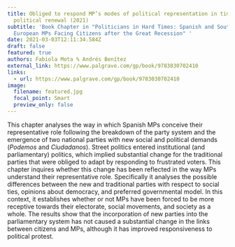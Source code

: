 ```yaml
---
title: Obliged to respond MP’s modes of political representation in times of
  political renewal (2021)
subtitle: 'Book Chapter in "Politicians in Hard Times: Spanish and South
  European MPs Facing Citizens after the Great Recession" '
date: 2021-03-03T12:11:34.584Z
draft: false
featured: true
authors: Fabiola Mota % Andrés Benítez
external_link: https://www.palgrave.com/gp/book/9783030702410
links:
  - url: https://www.palgrave.com/gp/book/9783030702410
image:
  filename: featured.jpg
  focal_point: Smart
  preview_only: false
---
```

This chapter analyses the way in which Spanish MPs conceive their representative role following the breakdown of the party system and the emergence of two national parties with new social and political demands (*Podemos* and *Ciudadanos*). Street politics entered institutional (and parliamentary) politics, which implied substantial change for the traditional parties that were obliged to adapt by responding to frustrated voters. This chapter inquires whether this change has been reflected in the way MPs understand their representative role. Specifically it analyses the possible differences between the new and traditional parties with respect to social ties, opinions about democracy, and preferred governmental model. In this context, it establishes whether or not MPs have been forced to be more receptive towards their electorate, social movements, and society as a whole. The results show that the incorporation of new parties into the parliamentary system has not caused a substantial change in the links between citizens and MPs, although it has improved responsiveness to political protest.
